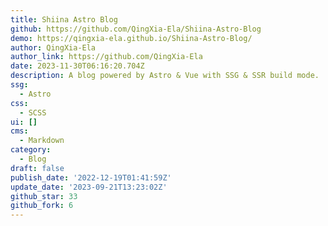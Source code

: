 ```yaml
---
title: Shiina Astro Blog
github: https://github.com/QingXia-Ela/Shiina-Astro-Blog
demo: https://qingxia-ela.github.io/Shiina-Astro-Blog/
author: QingXia-Ela
author_link: https://github.com/QingXia-Ela
date: 2023-11-30T06:16:20.704Z
description: A blog powered by Astro & Vue with SSG & SSR build mode.
ssg:
  - Astro
css:
  - SCSS
ui: []
cms:
  - Markdown
category:
  - Blog
draft: false
publish_date: '2022-12-19T01:41:59Z'
update_date: '2023-09-21T13:23:02Z'
github_star: 33
github_fork: 6
---
```

